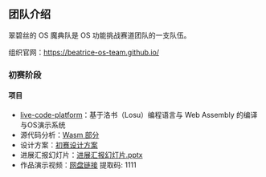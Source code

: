 ## 团队介绍

翠碧丝的 OS 魔典队是 OS 功能挑战赛道团队的一支队伍。

组织官网：https://beatrice-os-team.github.io/

### 初赛阶段

#### 项目

- [live-code-platform](https://github.com/beatrice-os-team/live-code-platform)：基于洛书（Losu）编程语言与 Web Assembly 的编译与OS演示系统
- 源代码分析：[Wasm 部分](https://beatrice-os-team.github.io/docs/frontend/live-code-platform/)
- 设计方案：[初赛设计方案](https://beatrice-os-team.github.io/docs/initial-design-plan/)
- 进展汇报幻灯片：[进展汇报幻灯片.pptx](https://github.com/beatrice-os-team/.github/raw/refs/heads/main/assets/%E8%BF%9B%E5%B1%95%E6%B1%87%E6%8A%A5%E5%B9%BB%E7%81%AF%E7%89%87.pptx)
- 作品演示视频：[网盘链接](https://pan.baidu.com/s/1qiBVzdVAqfo5TtBYDqAK0w) 提取码: 1111
